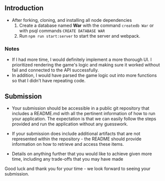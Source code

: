 ## Introduction
* After forking, cloning, and installing all node dependencies
	1. Create a database named **War** with the command `createdb War` or with psql commands `CREATE DATABASE WAR`
	2. Run `npm run start:server` to start the server and webpack. 




### Notes
* If I had more time, I would definitely implement a more thorough UI. I prioritized rendering the game's logic and making sure it worked without fail and connected to the API successfully. 
* In addition, I would have parsed the game logic out into more functions so that I didn't have repeating code. 


## Submission
* Your submission should be accessible in a public git repository that includes a README.md with all the pertinent information of how to run your application. 
The expectation is that we can easily follow the steps provided and run the application without any guesswork.
* If your submission does include additional artifacts that are not represented within the repository - the README should provide information on how to retrieve and access these items.

* Details on anything further that you would like to achieve given more time, including any trade-offs that you may have made

Good luck and thank you for your time - we look forward to seeing your submission.